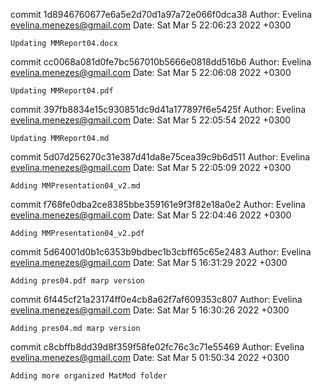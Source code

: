 commit 1d8946760677e6a5e2d70d1a97a72e066f0dca38
Author: Evelina <evelina.menezes@gmail.com>
Date:   Sat Mar 5 22:06:23 2022 +0300

    Updating MMReport04.docx

commit cc0068a081d0fe7bc567010b5666e0818dd516b6
Author: Evelina <evelina.menezes@gmail.com>
Date:   Sat Mar 5 22:06:08 2022 +0300

    Updating MMReport04.pdf

commit 397fb8834e15c930851dc9d41a177897f6e5425f
Author: Evelina <evelina.menezes@gmail.com>
Date:   Sat Mar 5 22:05:54 2022 +0300

    Updating MMReport04.md

commit 5d07d256270c31e387d41da8e75cea39c9b6d511
Author: Evelina <evelina.menezes@gmail.com>
Date:   Sat Mar 5 22:05:09 2022 +0300

    Adding MMPresentation04_v2.md

commit f768fe0dba2ce8385bbe359161e9f3f82e18a0e2
Author: Evelina <evelina.menezes@gmail.com>
Date:   Sat Mar 5 22:04:46 2022 +0300

    Adding MMPresentation04_v2.pdf

commit 5d64001d0b1c6353b9bdbec1b3cbff65c65e2483
Author: Evelina <evelina.menezes@gmail.com>
Date:   Sat Mar 5 16:31:29 2022 +0300

    Adding pres04.pdf marp version

commit 6f445cf21a23174ff0e4cb8a62f7af609353c807
Author: Evelina <evelina.menezes@gmail.com>
Date:   Sat Mar 5 16:30:26 2022 +0300

    Adding pres04.md marp version

commit c8cbffb8dd39d8f359f58fe02fc76c3c71e55469
Author: Evelina <evelina.menezes@gmail.com>
Date:   Sat Mar 5 01:50:34 2022 +0300

    Adding more organized MatMod folder
